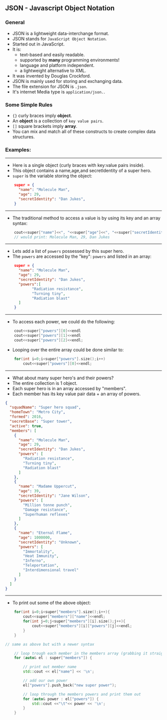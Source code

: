 ## JSON - Javascript Object Notation

### General 

- JSON is a lightweight data-interchange format.
- JSON stands for `JavaScript Object Notation`.
- Started out in JavaScript.
- It is: 
  - text-based and easily readable.
  - supported by **many** programming environments!
  - language and platform independent.
  - a lightweight alternative to XML.
- It was invented by Douglas Crockford.
- JSON is mainly used for storing and exchanging data. 
- The file extension for JSON is `.json`. 
- It's internet Media type is `application/json.`.

### Some Simple Rules

- `{}` curly braces imply **object**.
- An **object** is a collection of `key value pairs`.
- `[]` square brackets imply **array**.
- You can mix and match all of these constructs to create complex data structures.



### Examples:

---- 

- Here is a single object (curly braces with key:value pairs inside).
- This object contains a name,age,and secretIdentity of a super hero.
- `super` is the variable storing the object:
  
```json
    super = {
      "name": "Molecule Man",
      "age": 29,
      "secretIdentity": "Dan Jukes",
    }
```
----

- The traditional method to access a value is by using its key and an array syntax:
  
```cpp
    cout<<super["name"]<<", "<<super["age"]<<", "<<super["secretIdentity"]<<endl;
    // would print: Molecule Man, 29, Dan Jukes
```

----

- Lets add a list of `powers` possessed by this super hero. 
- The `powers` are accessed by the "key": `powers` and listed in an array:

```json
    super = {
      "name": "Molecule Man",
      "age": 29,
      "secretIdentity": "Dan Jukes",
      "powers":[
            "Radiation resistance",
            "Turning tiny",
            "Radiation blast"
      ]
    }
```

----

- To access each power, we could do the following: 
  
```cpp
    cout<<super["powers"][0]<<endl
    cout<<super["powers"][1]<<endl
    cout<<super["powers"][2]<<endl;
```

- Looping over the entire array could be done similar to:

```cpp
    for(int i=0;i<super["powers"].size();i++)
        cout<<super["powers"][0]<<endl;
```

---- 

- What about many super hero's and their powers?
- The entire collection is 1 object.
- Each super hero is in an array accessed by "members".
- Each member has its key value pair data + an array of powers.

```json
{
  "squadName": "Super hero squad",
  "homeTown": "Metro City",
  "formed": 2016,
  "secretBase": "Super tower",
  "active": true,
  "members": [
    {
      "name": "Molecule Man",
      "age": 29,
      "secretIdentity": "Dan Jukes",
      "powers": [
        "Radiation resistance",
        "Turning tiny",
        "Radiation blast"
      ]
    },
    {
      "name": "Madame Uppercut",
      "age": 39,
      "secretIdentity": "Jane Wilson",
      "powers": [
        "Million tonne punch",
        "Damage resistance",
        "Superhuman reflexes"
      ]
    },
    {
      "name": "Eternal Flame",
      "age": 1000000,
      "secretIdentity": "Unknown",
      "powers": [
        "Immortality",
        "Heat Immunity",
        "Inferno",
        "Teleportation",
        "Interdimensional travel"
      ]
    }
  ]
}
```

----

- To print out some of the above object:

```cpp
    for(int i=0;i<super["members"].size();i++){
        cout<<super["members"]["name"]<<endl;
        for(int j=0;j<super["members"][i].size();j++){
            cout<<super["members"][i]["powers"][j]<<endl;
        }   
    }

// same as above but with a newer syntax

    // loop trough each member in the members array (grabbing it straight from the original object)
    for (auto& el : super["members"]) {

        // print out member name
        std::cout << el["name"] << '\n';

        // add our own power
        el["powers"].push_back("new super power");

        // loop through the members powers and print them out
        for (auto& power : el["powers"]) {
            std::cout <<"\t"<< power << '\n';
        }
    }

```

